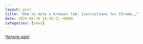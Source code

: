 ```yaml
---
layout: post
title: "How to mute a browser tab: instructions for Chrome,…"
date: 2024-08-10 16:58:21 +0000
categories: [news]
---
```


[Читати далі](https://www.inkl.com/news/how-to-mute-a-browser-tab-instructions-for-chrome-firefox-edge-opera-and-safari)
